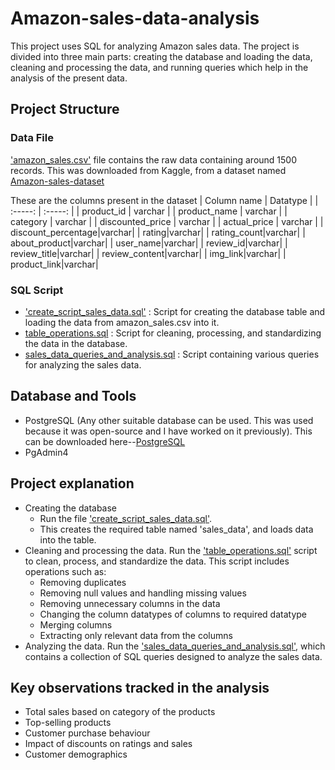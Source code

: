 # Amazon-sales-data-analysis
This project uses SQL for analyzing Amazon sales data. The project is divided into three main parts: creating the database and loading the data, cleaning and processing the data, and running queries which help in the analysis of the present data.

## Project Structure

### Data File
['amazon_sales.csv'](https://github.com/Omsaigadge/Amazon-sales-data-analysis/blob/main/amazon_sales.csv) file contains the raw data containing around 1500 records. This was downloaded from Kaggle, from a dataset named [Amazon-sales-dataset](https://www.kaggle.com/datasets/karkavelrajaj/amazon-sales-dataset) 

These are the columns present in the dataset
| 	Column name	 | 	Datatype	 | 
| 	:-----:	 | 	:-----:	 | 
| 	product_id	| 	varchar	| 
| 	product_name	| 	varchar	| 
| 	category	| 	varchar	| 
| 	discounted_price	| 	varchar	| 
| 	actual_price	| 	varchar	|
|   discount_percentage|varchar|
|   rating|varchar|
|   rating_count|varchar|
|   about_product|varchar|
|   user_name|varchar|
|   review_id|varchar|
|   review_title|varchar|
|   review_content|varchar|
|   img_link|varchar|
|   product_link|varchar|

### SQL Script
- ['create_script_sales_data.sql']() : Script for creating the database table and loading the data from amazon_sales.csv into it.
- [table_operations.sql](https://github.com/Omsaigadge/Amazon-sales-data-analysis/blob/main/table_operations.sql) : Script for cleaning, processing, and standardizing the data in the database.
- [sales_data_queries_and_analysis.sql](https://github.com/Omsaigadge/Amazon-sales-data-analysis/blob/main/sales_data_queries_and_analysis.sql) : Script containing various queries for analyzing the sales data.

## Database and Tools
- PostgreSQL (Any other suitable database can be used. This was used because it was open-source and I have worked on it previously). This can be downloaded here--[PostgreSQL](https://www.postgresql.org/download/)
- PgAdmin4

## Project explanation
- Creating the database
  - Run the file ['create_script_sales_data.sql']().
  - This creates the required table named 'sales_data', and loads data into the table.
- Cleaning and processing the data. Run the ['table_operations.sql'](https://github.com/Omsaigadge/Amazon-sales-data-analysis/blob/main/table_operations.sql) script to clean, process, and standardize the data. This script includes operations such as:
    - Removing duplicates
    - Removing null values and handling missing values
    - Removing unnecessary columns in the data
    - Changing the column datatypes of columns to required datatype
    - Merging columns
    - Extracting only relevant data from the columns
- Analyzing the data. Run the ['sales_data_queries_and_analysis.sql'](https://github.com/Omsaigadge/Amazon-sales-data-analysis/blob/main/sales_data_queries_and_analysis.sql), which contains a  collection of SQL queries designed to analyze the sales data.
 
## Key observations tracked in the analysis
- Total sales based on category of the products
- Top-selling products
- Customer purchase behaviour
- Impact of discounts on ratings and sales
- Customer demographics


